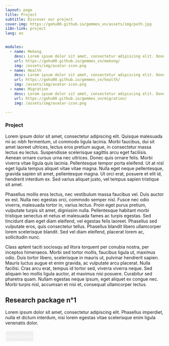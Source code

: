 ```yaml
---
layout: page
title: Project
subtitle: Discover our project
cover-img: https://gohu00.github.io/gemmes_vn/assets/img/path.jpg
i18n-link: project
lang: en


modules:
  - name: Mekong
    desc: Lorem ipsum dolor sit amet, consectetur adipiscing elit. Donec sed sapien dignissim, consectetur tellus ultrices, ultricies orci.
    url: https://gohu00.github.io/gemmes_vn/mekong/
    img: /assets/img/avatar-icon.png
  - name: Health
    desc: Lorem ipsum dolor sit amet, consectetur adipiscing elit. Donec sed sapien dignissim, consectetur tellus ultrices, ultricies orci.
    url: https://gohu00.github.io/gemmes_vn/health/
    img: /assets/img/avatar-icon.png
  - name: Migration
    desc: Lorem ipsum dolor sit amet, consectetur adipiscing elit. Donec sed sapien dignissim, consectetur tellus ultrices, ultricies orci.
    url: https://gohu00.github.io/gemmes_vn/migration/
    img: /assets/img/avatar-icon.png

---
```



<style>
#more {display: none;}

.button {
  background-color: #da291c;
  border: none;
  color: white;
  padding: 5px 3px;
  text-align: center;
  text-decoration: none;
  display: inline-block;
  font-size: 16px;
  margin: 4px 2px;
  cursor: pointer;
}


.button2 {
  background-color: "#F5F5F5";
  border-bottom: "#EAEAEA";
  font-family: 'Open Sans', 'Helvetica Neue', Helvetica, Arial, sans-serif;
  border: none;
  color: white;
  padding: 5px 3px;
  text-align: center;
  text-decoration: none;
  display: inline-block;
  font-size: 16px;
  margin: 4px 2px;
  cursor: pointer;
}
</style>

### Project


Lorem ipsum dolor sit amet, consectetur adipiscing elit. Quisque malesuada mi ac nibh fermentum, ut commodo ligula lacinia. Morbi faucibus, dui sit amet laoreet ultrices, lectus eros pretium augue, in consectetur massa lectus eu lectus. Suspendisse scelerisque sagittis arcu eget facilisis. Aenean ornare cursus urna nec ultrices. Donec quis ornare felis. Morbi viverra vitae ligula quis lacinia. Pellentesque tempor porta eleifend. Ut at nisl eget ligula tempus aliquet vitae vitae magna. Nulla eget neque pellentesque, gravida sapien sit amet, pellentesque magna. Ut orci erat, posuere et elit id, hendrerit interdum ex. Sed varius aliquet justo, vel tempus sapien tristique sit amet.

Phasellus mollis eros lectus, nec vestibulum massa faucibus vel. Duis auctor ex est. Nulla nec egestas orci, commodo semper nisl. Fusce nec odio viverra, malesuada tortor in, varius lectus. Proin eget purus pretium, vulputate turpis sit amet, dignissim nulla. Pellentesque habitant morbi tristique senectus et netus et malesuada fames ac turpis egestas. Sed tincidunt diam eget diam eleifend, vel egestas felis laoreet. Phasellus sed vulputate eros, quis consectetur tellus. Phasellus blandit libero ullamcorper lorem scelerisque blandit. Sed vel diam eleifend, placerat lorem ac, sollicitudin nunc.

Class aptent taciti sociosqu ad litora torquent per conubia nostra, per inceptos himenaeos. Morbi sed tortor mollis, faucibus ligula ut, maximus odio. Duis tortor libero, scelerisque in mauris ut, pulvinar hendrerit sapien. Mauris luctus augue et enim gravida, ac vulputate arcu placerat. Nulla facilisi. Cras arcu erat, tempus id tortor sed, viverra viverra neque. Sed aliquam leo mollis ligula auctor, at maximus nisi posuere. Curabitur sed pharetra quam. Nullam egestas neque ipsum, eget aliquet ex congue nec. Morbi turpis nisl, accumsan et nisi et, consequat ullamcorper lectus. 

<h2>Research package n°1</h2>
<p>Lorem ipsum dolor sit amet, consectetur adipiscing elit. Phasellus imperdiet, nulla et dictum interdum, nisi lorem egestas vitae scelerisque enim ligula venenatis dolor.<span id="dots"></span>
<div id="more">
#Related subjects
{% include list-circles.html items=page.modules %} 

Maecenas nisl est, ultrices nec congue eget, auctor vitae massa. Fusce luctus vestibulum augue ut aliquet. Nunc sagittis dictum nisi, sed ullamcorper ipsum dignissim ac. In at libero sed nunc venenatis imperdiet sed ornare turpis. Donec vitae dui eget tellus gravida venenatis. Integer fringilla congue eros non fermentum. Sed dapibus pulvinar nibh tempor porta.</div></p>
<button class="button2" onclick="myFunction()" id="myBtn">Read more</button>









<script>
function myFunction() {
  var dots = document.getElementById("dots");
  var moreText = document.getElementById("more");
  var btnText = document.getElementById("myBtn");

  if (dots.style.display === "none") {
    dots.style.display = "inline";
    btnText.innerHTML = "Read more"; 
    moreText.style.display = "none";
  } else {
    dots.style.display = "none";
    btnText.innerHTML = "Read less"; 
    moreText.style.display = "inline";
  }
}
</script>